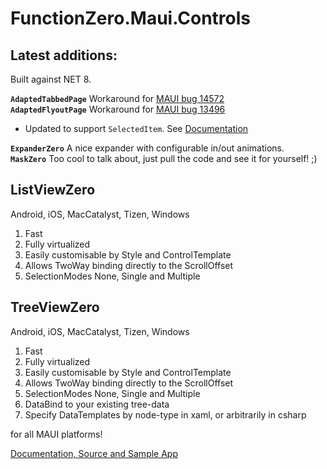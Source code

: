 ﻿# FunctionZero.Maui.Controls

## Latest additions:

Built against NET 8.

**`AdaptedTabbedPage`** Workaround for [MAUI bug 14572](https://github.com/dotnet/maui/issues/14572)  
**`AdaptedFlyoutPage`** Workaround for [MAUI bug 13496](https://github.com/dotnet/maui/issues/13496)  
- Updated to support `SelectedItem`. See [Documentation](https://github.com/Keflon/FunctionZero.Maui.Controls)

**`ExpanderZero`** A nice expander with configurable in/out animations.  
**`MaskZero`** Too cool to talk about, just pull the code and see it for yourself! ;)

## ListViewZero

Android, iOS, MacCatalyst, Tizen, Windows

1. Fast
1. Fully virtualized
1. Easily customisable by Style and ControlTemplate
1. Allows TwoWay binding directly to the ScrollOffset
1. SelectionModes None, Single and Multiple

## TreeViewZero

Android, iOS, MacCatalyst, Tizen, Windows

1. Fast
1. Fully virtualized
1. Easily customisable by Style and ControlTemplate
1. Allows TwoWay binding directly to the ScrollOffset
1. SelectionModes None, Single and Multiple
1. DataBind to your existing tree-data
1. Specify DataTemplates by node-type in xaml, or arbitrarily in csharp


 for all MAUI platforms!  

[Documentation, Source and Sample App](https://github.com/Keflon/FunctionZero.Maui.Controls)

